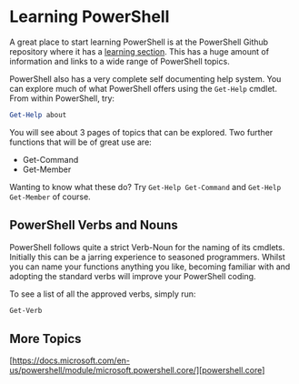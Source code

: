 # Learning PowerShell

A great place to start learning PowerShell is at the PowerShell Github repository where it has a [learning section][].
This has a huge amount of information and links to a wide range of PowerShell topics.

PowerShell also has a very complete self documenting help system.
You can explore much of what PowerShell offers using the `Get-Help` cmdlet.
From within PowerShell, try:

```PowerShell
Get-Help about
```

You will see about 3 pages of topics that can be explored.
Two further functions that will be of great use are:

- Get-Command
- Get-Member

Wanting to know what these do?
Try `Get-Help Get-Command` and `Get-Help Get-Member` of course.

## PowerShell Verbs and Nouns

PowerShell follows quite a strict Verb-Noun for the naming of its cmdlets.
Initially this can be a jarring experience to seasoned programmers.
Whilst you can name your functions anything you like, becoming familiar with and adopting the standard verbs will improve your PowerShell coding.

To see a list of all the approved verbs, simply run:

```PowerShell
Get-Verb
```

## More Topics

[https://docs.microsoft.com/en-us/powershell/module/microsoft.powershell.core/][powershell.core]

[powershell.core]: https://docs.microsoft.com/en-us/powershell/module/microsoft.powershell.core/
[learning section]: https://github.com/PowerShell/PowerShell/tree/master/docs/learning-powershell
